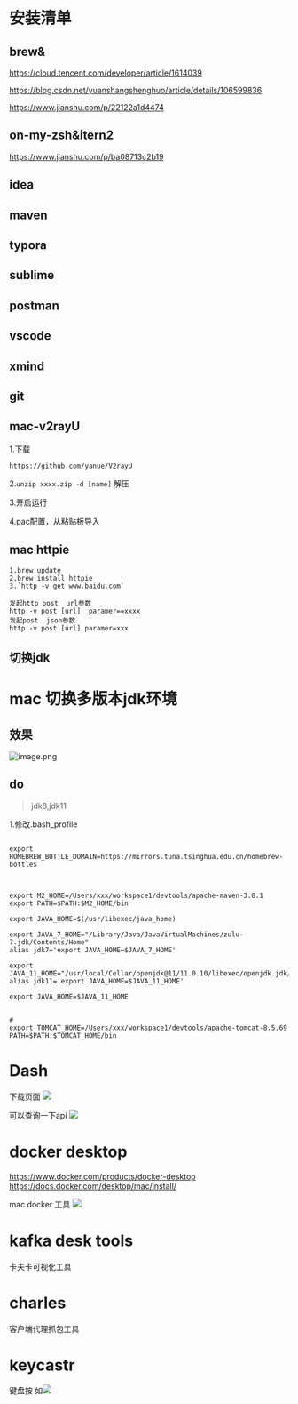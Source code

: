 



# 安装清单



## brew&

https://cloud.tencent.com/developer/article/1614039

https://blog.csdn.net/yuanshangshenghuo/article/details/106599836

https://www.jianshu.com/p/22122a1d4474

## on-my-zsh&itern2

https://www.jianshu.com/p/ba08713c2b19





## idea



## maven

## typora

## sublime

## postman



## vscode



## xmind

## git





## mac-v2rayU



1.下载

```
https://github.com/yanue/V2rayU
```

2.`unzip xxxx.zip -d [name]` 解压

3.开启运行

4.pac配置，从粘贴板导入


## mac  httpie

```
1.brew update
2.brew install httpie
3.`http -v get www.baidu.com`

发起http post  url参数
http -v post [url]  paramer==xxxx
发起post  json参数
http -v post [url] paramer=xxx

```

## 切换jdk



# mac 切换多版本jdk环境

## 效果


![image.png](https://p6-juejin.byteimg.com/tos-cn-i-k3u1fbpfcp/3262e7bd29d045dfaaf85c2e3da67dd4~tplv-k3u1fbpfcp-watermark.image)

## do

> jdk8,jdk11


1.修改.bash_profile


```shell

export HOMEBREW_BOTTLE_DOMAIN=https://mirrors.tuna.tsinghua.edu.cn/homebrew-bottles



export M2_HOME=/Users/xxx/workspace1/devtools/apache-maven-3.8.1
export PATH=$PATH:$M2_HOME/bin

export JAVA_HOME=$(/usr/libexec/java_home)

export JAVA_7_HOME="/Library/Java/JavaVirtualMachines/zulu-7.jdk/Contents/Home"
alias jdk7='export JAVA_HOME=$JAVA_7_HOME'

export JAVA_11_HOME="/usr/local/Cellar/openjdk@11/11.0.10/libexec/openjdk.jdk/Contents/Home"
alias jdk11='export JAVA_HOME=$JAVA_11_HOME'

export JAVA_HOME=$JAVA_11_HOME


#
export TOMCAT_HOME=/Users/xxx/workspace1/devtools/apache-tomcat-8.5.69
PATH=$PATH:$TOMCAT_HOME/bin
```

# Dash

下载页面
![](https://xiaobo-project.oss-cn-hangzhou.aliyuncs.com/business/20211108103139.png)

可以查询一下api
![](https://xiaobo-project.oss-cn-hangzhou.aliyuncs.com/business/20211108103051.png)

# docker desktop

https://www.docker.com/products/docker-desktop
https://docs.docker.com/desktop/mac/install/

mac docker 工具
![](https://xiaobo-project.oss-cn-hangzhou.aliyuncs.com/business/20211108103621.png)


# kafka desk tools
卡夫卡可视化工具

# charles
客户端代理抓包工具


# keycastr 

键盘按
如![](https://xiaobo-project.oss-cn-hangzhou.aliyuncs.com/business/20211216125337.png)



